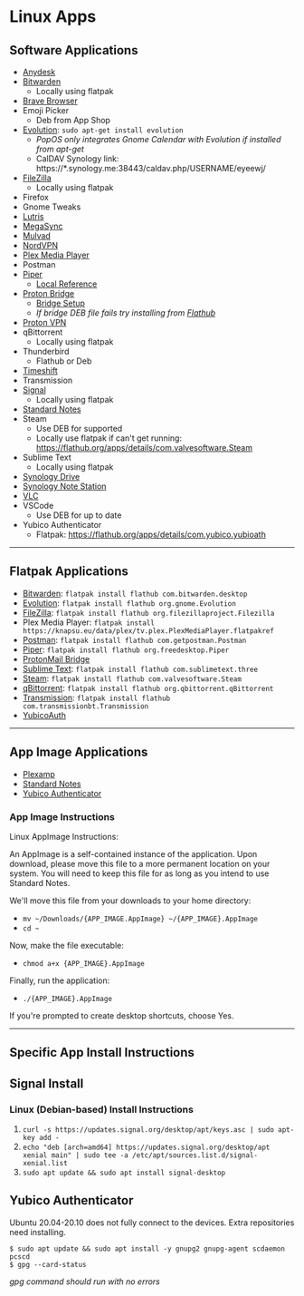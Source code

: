 # Linux Apps

## Software Applications

- [Anydesk](https://anydesk.com/en/downloads/linux)
- [Bitwarden](https://bitwarden.com/#download)
  - Locally using flatpak
- [Brave Browser](https://brave.com/download/)
- Emoji Picker
  - Deb from App Shop
- [Evolution](https://help.gnome.org/users/evolution/stable/): `sudo apt-get install evolution`
  - _PopOS only integrates Gnome Calendar with Evolution if installed from apt-get_
  - CalDAV Synology link: https://\*.synology.me:38443/caldav.php/USERNAME/eyeewj/
- [FileZilla](https://filezilla-project.org/download.php?type=client)
  - Locally using flatpak
- Firefox
- Gnome Tweaks
- [Lutris](https://lutris.net/downloads/)
- [MegaSync](https://mega.nz/sync)
- [Mulvad](https://mullvad.net/en/download/)
- [NordVPN](https://support.nordvpn.com/Connectivity/Linux/1325531132/Installing-and-using-NordVPN-on-Debian-Ubuntu-Elementary-OS-and-Linux-Mint.htm)
- [Plex Media Player](https://knapsu.eu/plex/)
- Postman
- [Piper](https://github.com/libratbag/piper)
  - [Local Reference](../master/linux/Resources-Information.md)
- [Proton Bridge](https://protonmail.com/bridge/install)
  - [Bridge Setup](https://github.com/BradNut/computer-setup-info/blob/master/linux/Proton-Bridge-Setup.md)
  - _If bridge DEB file fails try installing from [Flathub](https://flathub.org/apps/details/ch.protonmail.protonmail-bridge)_
- [Proton VPN](https://protonvpn.com/support/linux-vpn-tool/)
- qBittorrent
  - Locally using flatpak
- Thunderbird
  - Flathub or Deb
- [Timeshift](https://github.com/teejee2008/timeshift)
- Transmission
- [Signal](https://signal.org/download/#)
  - Locally using flatpak
- [Standard Notes](https://standardnotes.org/extensions?downloaded=linux)
- Steam
  - Use DEB for supported
  - Locally use flatpak if can't get running: https://flathub.org/apps/details/com.valvesoftware.Steam
- Sublime Text
  - Locally using flatpak
- [Synology Drive](https://www.synology.com/en-us/support/download/DS918+#utilities)
- [Synology Note Station](https://www.synology.com/en-us/support/download/DS918+#utilities)
- [VLC](https://www.videolan.org/vlc/download-ubuntu.html)
- VSCode
  - Use DEB for up to date
- Yubico Authenticator
  - Flatpak: https://flathub.org/apps/details/com.yubico.yubioath

---

## Flatpak Applications

- [Bitwarden](https://flathub.org/apps/details/com.bitwarden.desktop): `flatpak install flathub com.bitwarden.desktop`
- [Evolution](https://flathub.org/apps/details/org.gnome.Evolution): `flatpak install flathub org.gnome.Evolution`
- [FileZilla](https://flathub.org/apps/details/org.filezillaproject.Filezilla): `flatpak install flathub org.filezillaproject.Filezilla`
- Plex Media Player: `flatpak install https://knapsu.eu/data/plex/tv.plex.PlexMediaPlayer.flatpakref`
- [Postman](https://flathub.org/apps/details/com.getpostman.Postman): `flatpak install flathub com.getpostman.Postman`
- [Piper](https://flathub.org/apps/details/org.freedesktop.Piper): `flatpak install flathub org.freedesktop.Piper`
- [ProtonMail Bridge](https://flathub.org/apps/details/ch.protonmail.protonmail-bridge)
- [Sublime Text](https://flathub.org/apps/details/com.sublimetext.three): `flatpak install flathub com.sublimetext.three`
- [Steam](https://flathub.org/apps/details/com.valvesoftware.Steam): `flatpak install flathub com.valvesoftware.Steam`
- [qBittorrent](https://flathub.org/apps/details/org.qbittorrent.qBittorrent): `flatpak install flathub org.qbittorrent.qBittorrent`
- [Transmission](https://flathub.org/apps/details/com.transmissionbt.Transmission): `flatpak install flathub com.transmissionbt.Transmission`
- [YubicoAuth](https://flathub.org/apps/details/com.yubico.yubioath)

---

## App Image Applications

- [Plexamp](https://plexamp.com/#downloads)
- [Standard Notes](https://standardnotes.org/extensions?downloaded=linux)
- [Yubico Authenticator](https://www.yubico.com/products/services-software/download/yubico-authenticator/#download_here)

### App Image Instructions

Linux AppImage Instructions:

An AppImage is a self-contained instance of the application. Upon download, please move this file to a more permanent location on your system. You will need to keep this file for as long as you intend to use Standard Notes.

We'll move this file from your downloads to your home directory:

- `mv ~/Downloads/{APP_IMAGE.AppImage} ~/{APP_IMAGE}.AppImage`
- `cd ~`

Now, make the file executable:

- `chmod a+x {APP_IMAGE}.AppImage`

Finally, run the application:

- `./{APP_IMAGE}.AppImage`

If you're prompted to create desktop shortcuts, choose Yes.

---

## Specific App Install Instructions

## Signal Install

### Linux (Debian-based) Install Instructions

1. `curl -s https://updates.signal.org/desktop/apt/keys.asc | sudo apt-key add -`
2. `echo "deb [arch=amd64] https://updates.signal.org/desktop/apt xenial main" | sudo tee -a /etc/apt/sources.list.d/signal-xenial.list`
3. `sudo apt update && sudo apt install signal-desktop`

## Yubico Authenticator

Ubuntu 20.04-20.10 does not fully connect to the devices. Extra repositories need installing.

```
$ sudo apt update && sudo apt install -y gnupg2 gnupg-agent scdaemon pcscd
$ gpg --card-status
```

_gpg command should run with no errors_
